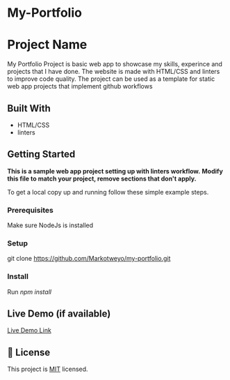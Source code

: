 # My-Portfolio

# Project Name
My Portfolio Project is basic web app to showcase my skills, experince and projects that I have done. The website is made with HTML/CSS and linters to improve code quality. The project can be used as a template for static web app projects that implement github workflows


## Built With

- HTML/CSS
- linters

## Getting Started

**This is a sample web app project setting up with linters workflow.**
**Modify this file to match your project, remove sections that don't apply.**

To get a local copy up and running follow these simple example steps.

### Prerequisites
Make sure NodeJs is installed
### Setup
git clone https://github.com/Markotweyo/my-portfolio.git

### Install
Run *npm install*
## Live Demo (if available)

[Live Demo Link](http://127.0.0.1:5500/index.html)



## 📝 License

This project is [MIT](./MIT.md) licensed.

